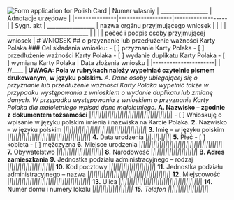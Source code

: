 ![Form application for Polish Card]("image01")  | Numer wlasniy | _________________ | Adnotacje urzędowe | |---------------|-------------------|-------------------| | Sygn. akt | _________________ | nazwa orgánu przyjmującego wniosek | |  |  | _____________________________ | |  |  | pečeć i podpis osoby przyjmującej wniosek |  # WNIOSEK ## o przyznanie lub przedłużenie ważności Karty Polaka  ### Cel składania wniosku:  - [ ] przyznanie Karty Polaka - [ ] przedłużenie ważności Karty Polaka - [ ] wydanie duplikatu Karty Polaka - [ ] wymiana Karty Polaka  | Data złożenia wniosku | |----------------------| | __/__/____ |  **UWAGA: Pola w rubrykach należy wypełniać czytelnie pismem drukowanym, w języku polskim.**  *A. Dane osoby ubiegającej się o przyznanie lub przedłużenie ważności Karty Polaka wypełnić także w przypadku występowania z wniosklem o wydanie duplikatu lub zmianę danych. W przypadku występowania z wnioskiem o przyznanie Karty Polaka dla małoletniego wpisać dane małoletniego.*  **A. Nazwisko – zgodnie z dokumentem tożsamości**  |_|_|_|_|_|_|_|_|_|_|_|_|_|_|_|_|_|_|_|_|_|_|_|_|_|_|_|_|_|_|_|_|_|_|_|_|_|_|_|_|  - [ ] Wnioskuję o wpisanie w języku polskim imienia i nazwiska na Karcie Polaka.  **2.** Nazwisko – w języku polskim  |_|_|_|_|_|_|_|_|_|_|_|_|_|_|_|_|_|_|_|_|_|_|_|_|_|_|_|_|_|_|_|_|_|_|_|_|_|_|_|_|  **3.** Imię – w języku polskim  |_|_|_|_|_|_|_|_|_|_|_|_|_|_|_|_|_|_|_|_|_|_|_|_|_|_|_|_|_|_|_|_|_|_|_|_|_|_|_|_|  **4.** Data urodzenia  |_|_|.|_|_|.|_|_|_|_|  **5.** Płeć  - [ ] kobieta - [ ] mężczyzna  **6.** Miejsce urodzenia  |_|_|_|_|_|_|_|_|_|_|_|_|_|_|_|_|_|_|_|_|_|_|_|_|_|_|_|_|_|_|_|_|_|_|_|_|_|_|_|_|  **7.** Obywatelstwo  |_|_|_|_|_|_|_|_|_|_|_|_|_|_|_|_|_|_|_|_|_|_|  **8.** Narodowość  |_|_|_|_|_|_|_|_|_|_|_|_|_|_|_|_|_|_|_|_|_|_|  **B. Adres zamieszkania**  **9.** Jednostka podziału administracyjnego – rodzaj  |_|_|_|_|_|_|_|_|_|_|_|_|_|_|_|_|_|_|_|_|_|_|  **10.** Kod pocztowy  |_|_|_|_|_|_|_|_|_|_|_|_|_|_|_|_|_|_|_|_|_|_|  **11.** Jednostka podziału administracyjnego – nazwa  |_|_|_|_|_|_|_|_|_|_|_|_|_|_|_|_|_|_|_|_|_|_|_|_|_|_|_|_|_|_|_|_|_|_|_|_|_|_|_|_|  **12.** Miejscowość  |_|_|_|_|_|_|_|_|_|_|_|_|_|_|_|_|_|_|_|_|_|_|_|_|_|_|_|_|_|_|_|_|_|_|_|_|_|_|_|_|  **13.** Ulica  |_|_|_|_|_|_|_|_|_|_|_|_|_|_|_|_|_|_|_|_|_|_|_|_|_|_|_|_|_|_|_|_|_|_|_|_|_|_|_|_|  **14.** Numer domu i numery lokalu  |_|_|_|_|_|_|_|_|_|_|_|_|_|_|_|_|_|_|_|  **15.** Telefon  |_|_|_|_|_|_|_|_|_|_|_|_|_|_|_|_|_|_|_|
